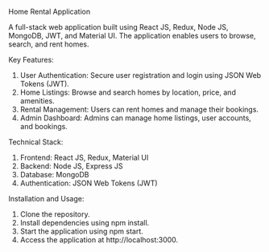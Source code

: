 Home Rental Application

A full-stack web application built using React JS, Redux, Node JS, MongoDB, JWT, and Material UI. The application enables users to browse, search, and rent homes.

Key Features:

1. User Authentication: Secure user registration and login using JSON Web Tokens (JWT).
2. Home Listings: Browse and search homes by location, price, and amenities.
3. Rental Management: Users can rent homes and manage their bookings.
4. Admin Dashboard: Admins can manage home listings, user accounts, and bookings.

Technical Stack:

1. Frontend: React JS, Redux, Material UI
2. Backend: Node JS, Express JS
3. Database: MongoDB
4. Authentication: JSON Web Tokens (JWT)

Installation and Usage:

1. Clone the repository.
2. Install dependencies using npm install.
3. Start the application using npm start.
4. Access the application at http://localhost:3000.
